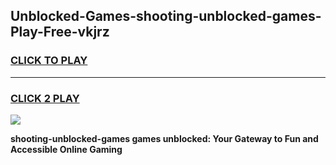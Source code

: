 
## Unblocked-Games-shooting-unblocked-games-Play-Free-vkjrz
<h3>
<a href="https://premium76.site?title=shooting-unblocked-games&ref=23A">CLICK TO PLAY</a></h3>
<hr>

<h3>
<a href="https://premium76.site?title=shooting-unblocked-games&ref=23A">CLICK 2 PLAY</a>
  
</h3>

<a href="https://premium76.site?title=shooting-unblocked-games&ref=23A"><img src="https://clearcache.store/games.png"></a>


**shooting-unblocked-games games unblocked: Your Gateway to Fun and Accessible Online Gaming**
